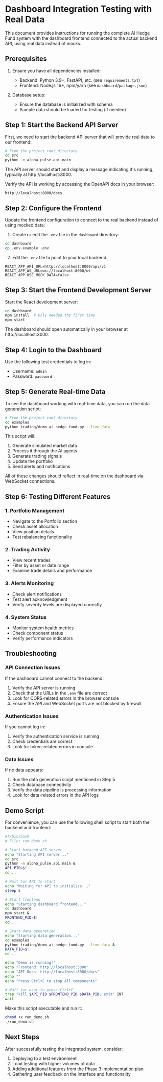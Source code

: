 # Dashboard Integration Testing with Real Data

This document provides instructions for running the complete AI Hedge Fund system with the dashboard frontend connected to the actual backend API, using real data instead of mocks.

## Prerequisites

1. Ensure you have all dependencies installed:
   - Backend: Python 3.9+, FastAPI, etc. (see `requirements.txt`)
   - Frontend: Node.js 16+, npm/yarn (see `dashboard/package.json`)

2. Database setup:
   - Ensure the database is initialized with schema
   - Sample data should be loaded for testing (if needed)

## Step 1: Start the Backend API Server

First, we need to start the backend API server that will provide real data to our frontend:

```bash
# From the project root directory
cd src
python -m alpha_pulse.api.main
```

The API server should start and display a message indicating it's running, typically at http://localhost:8000.

Verify the API is working by accessing the OpenAPI docs in your browser:
```
http://localhost:8000/docs
```

## Step 2: Configure the Frontend

Update the frontend configuration to connect to the real backend instead of using mocked data:

1. Create or edit the `.env` file in the `dashboard` directory:

```bash
cd dashboard
cp .env.example .env
```

2. Edit the `.env` file to point to your local backend:

```
REACT_APP_API_URL=http://localhost:8000/api/v1
REACT_APP_WS_URL=ws://localhost:8000/ws
REACT_APP_USE_MOCK_DATA=false
```

## Step 3: Start the Frontend Development Server

Start the React development server:

```bash
cd dashboard
npm install  # Only needed the first time
npm start
```

The dashboard should open automatically in your browser at http://localhost:3000.

## Step 4: Login to the Dashboard

Use the following test credentials to log in:

- Username: `admin`
- Password: `password`

## Step 5: Generate Real-time Data

To see the dashboard working with real-time data, you can run the data generation script:

```bash
# From the project root directory
cd examples
python trading/demo_ai_hedge_fund.py --live-data
```

This script will:
1. Generate simulated market data
2. Process it through the AI agents
3. Generate trading signals
4. Update the portfolio
5. Send alerts and notifications

All of these changes should reflect in real-time on the dashboard via WebSocket connections.

## Step 6: Testing Different Features

### 1. Portfolio Management

- Navigate to the Portfolio section
- Check asset allocation
- View position details
- Test rebalancing functionality

### 2. Trading Activity

- View recent trades
- Filter by asset or date range
- Examine trade details and performance

### 3. Alerts Monitoring

- Check alert notifications
- Test alert acknowledgment
- Verify severity levels are displayed correctly

### 4. System Status

- Monitor system health metrics
- Check component status
- Verify performance indicators

## Troubleshooting

### API Connection Issues

If the dashboard cannot connect to the backend:

1. Verify the API server is running
2. Check that the URLs in the `.env` file are correct
3. Look for CORS-related errors in the browser console
4. Ensure the API and WebSocket ports are not blocked by firewall

### Authentication Issues

If you cannot log in:

1. Verify the authentication service is running
2. Check credentials are correct
3. Look for token-related errors in console

### Data Issues

If no data appears:

1. Run the data generation script mentioned in Step 5
2. Check database connectivity
3. Verify the data pipeline is processing information
4. Look for data-related errors in the API logs

## Demo Script

For convenience, you can use the following shell script to start both the backend and frontend:

```bash
#!/bin/bash
# File: run_demo.sh

# Start backend API server
echo "Starting API server..."
cd src
python -m alpha_pulse.api.main &
API_PID=$!
cd ..

# Wait for API to start
echo "Waiting for API to initialize..."
sleep 5

# Start frontend
echo "Starting dashboard frontend..."
cd dashboard
npm start &
FRONTEND_PID=$!
cd ..

# Start data generation
echo "Starting data generation..."
cd examples
python trading/demo_ai_hedge_fund.py --live-data &
DATA_PID=$!
cd ..

echo "Demo is running!"
echo "Frontend: http://localhost:3000"
echo "API Docs: http://localhost:8000/docs"
echo ""
echo "Press Ctrl+C to stop all components"

# Wait for user to press Ctrl+C
trap "kill $API_PID $FRONTEND_PID $DATA_PID; exit" INT
wait
```

Make this script executable and run it:

```bash
chmod +x run_demo.sh
./run_demo.sh
```

## Next Steps

After successfully testing the integrated system, consider:

1. Deploying to a test environment
2. Load testing with higher volumes of data
3. Adding additional features from the Phase 3 implementation plan
4. Gathering user feedback on the interface and functionality